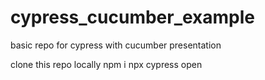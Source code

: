 # cypress_cucumber_example
basic repo for cypress with cucumber presentation

clone this repo locally 
npm i 
npx cypress open
